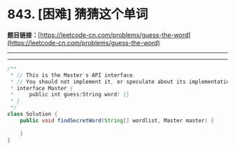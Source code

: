 # 843. [困难] 猜猜这个单词

**题目链接：**[https://leetcode-cn.com/problems/guess-the-word](https://leetcode-cn.com/problems/guess-the-word)

---

<Cards card="leetcode_843_guess-the-word"></Cards>

---

```java
/**
 * // This is the Master's API interface.
 * // You should not implement it, or speculate about its implementation
 * interface Master {
 *     public int guess(String word) {}
 * }
 */
class Solution {
    public void findSecretWord(String[] wordlist, Master master) {
        
    }
}
```